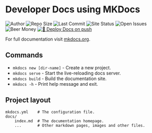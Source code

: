 # Developer Docs using MKDocs

![Author] ![Repo Size] ![Last Commit] ![Site Status] ![Open Issues] ![Beer Money]
[![🚀 Deploy Docs on push](https://github.com/YenHub/developer-docs/actions/workflows/push-to-ftp.yaml/badge.svg)](https://github.com/YenHub/developer-docs/actions/workflows/push-to-ftp.yaml)


For full documentation visit [mkdocs.org](https://www.mkdocs.org).

## Commands

* `mkdocs new [dir-name]` - Create a new project.
* `mkdocs serve` - Start the live-reloading docs server.
* `mkdocs build` - Build the documentation site.
* `mkdocs -h` - Print help message and exit.

## Project layout

    mkdocs.yml    # The configuration file.
    docs/
        index.md  # The documentation homepage.
        ...       # Other markdown pages, images and other files.

[Author]: https://img.shields.io/badge/made%20by-YenHub%20❤-blue
[Beer Money]:https://img.shields.io/badge/beer%20money-$0-ff69b4
[Site Status]: https://img.shields.io/website?down_color=red&down_message=offline&up_color=brightgreen&up_message=online&url=https%3A%2F%2Fdeveloper.quickdash.co.uk
[Last Commit]: https://img.shields.io/github/last-commit/YenHub/developer-docs
[Open Issues]:https://img.shields.io/github/issues-raw/YenHub/developer-docs
[Repo Size]: https://img.shields.io/github/repo-size/YenHub/developer-docs
